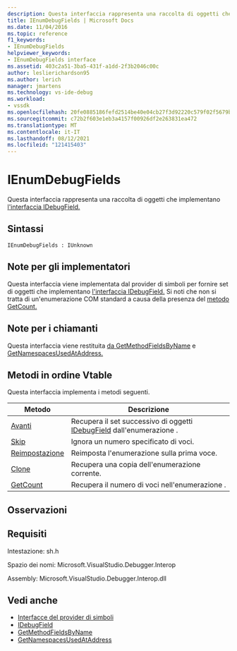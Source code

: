 ```yaml
---
description: Questa interfaccia rappresenta una raccolta di oggetti che implementano l'interfaccia IDebugField.
title: IEnumDebugFields | Microsoft Docs
ms.date: 11/04/2016
ms.topic: reference
f1_keywords:
- IEnumDebugFields
helpviewer_keywords:
- IEnumDebugFields interface
ms.assetid: 403c2a51-3ba5-431f-a1dd-2f3b2046c00c
author: leslierichardson95
ms.author: lerich
manager: jmartens
ms.technology: vs-ide-debug
ms.workload:
- vssdk
ms.openlocfilehash: 20fe0885186fefd2514be40e04cb27f3d92220c579f02f5679b48cabefde5c59
ms.sourcegitcommit: c72b2f603e1eb3a4157f00926df2e263831ea472
ms.translationtype: MT
ms.contentlocale: it-IT
ms.lasthandoff: 08/12/2021
ms.locfileid: "121415403"
---
```

# <a name="ienumdebugfields"></a>IEnumDebugFields
Questa interfaccia rappresenta una raccolta di oggetti che implementano [l'interfaccia IDebugField.](../../../extensibility/debugger/reference/idebugfield.md)

## <a name="syntax"></a>Sintassi

```
IEnumDebugFields : IUnknown
```

## <a name="notes-for-implementers"></a>Note per gli implementatori
 Questa interfaccia viene implementata dal provider di simboli per fornire set di oggetti che implementano [l'interfaccia IDebugField.](../../../extensibility/debugger/reference/idebugfield.md) Si noti che non si tratta di un'enumerazione COM standard a causa della presenza del [metodo GetCount.](../../../extensibility/debugger/reference/ienumdebugfields-getcount.md)

## <a name="notes-for-callers"></a>Note per i chiamanti
 Questa interfaccia viene restituita [da GetMethodFieldsByName](../../../extensibility/debugger/reference/idebugsymbolprovider-getmethodfieldsbyname.md) e [GetNamespacesUsedAtAddress.](../../../extensibility/debugger/reference/idebugsymbolprovider-getnamespacesusedataddress.md)

## <a name="methods-in-vtable-order"></a>Metodi in ordine Vtable
 Questa interfaccia implementa i metodi seguenti.

|Metodo|Descrizione|
|------------|-----------------|
|[Avanti](../../../extensibility/debugger/reference/ienumdebugfields-next.md)|Recupera il set successivo di oggetti [IDebugField](../../../extensibility/debugger/reference/idebugfield.md) dall'enumerazione .|
|[Skip](../../../extensibility/debugger/reference/ienumdebugfields-skip.md)|Ignora un numero specificato di voci.|
|[Reimpostazione](../../../extensibility/debugger/reference/ienumdebugfields-reset.md)|Reimposta l'enumerazione sulla prima voce.|
|[Clone](../../../extensibility/debugger/reference/ienumdebugfields-clone.md)|Recupera una copia dell'enumerazione corrente.|
|[GetCount](../../../extensibility/debugger/reference/ienumdebugfields-getcount.md)|Recupera il numero di voci nell'enumerazione .|

## <a name="remarks"></a>Osservazioni

## <a name="requirements"></a>Requisiti
 Intestazione: sh.h

 Spazio dei nomi: Microsoft.VisualStudio.Debugger.Interop

 Assembly: Microsoft.VisualStudio.Debugger.Interop.dll

## <a name="see-also"></a>Vedi anche
- [Interfacce del provider di simboli](../../../extensibility/debugger/reference/symbol-provider-interfaces.md)
- [IDebugField](../../../extensibility/debugger/reference/idebugfield.md)
- [GetMethodFieldsByName](../../../extensibility/debugger/reference/idebugsymbolprovider-getmethodfieldsbyname.md)
- [GetNamespacesUsedAtAddress](../../../extensibility/debugger/reference/idebugsymbolprovider-getnamespacesusedataddress.md)
